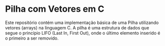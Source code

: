 # Pilha com Vetores em C
Este repositório contém uma implementação básica de uma Pilha utilizando vetores (arrays) na linguagem C. A pilha é uma estrutura de dados que segue o princípio LIFO (Last In, First Out), onde o último elemento inserido é o primeiro a ser removido.
